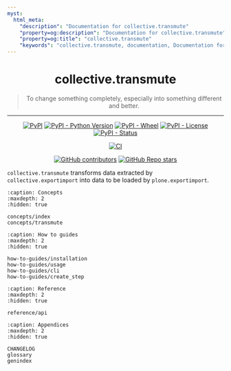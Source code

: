 ```yaml
---
myst:
  html_meta:
    "description": "Documentation for collective.transmute"
    "property=og:description": "Documentation for collective.transmute"
    "property=og:title": "collective.transmute"
    "keywords": "collective.transmute, documentation, Documentation for collective.transmute"
---
```


<h1 align="center">collective.transmute</h1>

<blockquote align="center">To change something completely, especially into something different and better.</blockquote>

<hr/>

<div align="center">

[![PyPI](https://img.shields.io/pypi/v/collective.transmute)](https://pypi.org/project/collective.transmute/)
[![PyPI - Python Version](https://img.shields.io/pypi/pyversions/collective.transmute)](https://pypi.org/project/collective.transmute/)
[![PyPI - Wheel](https://img.shields.io/pypi/wheel/collective.transmute)](https://pypi.org/project/collective.transmute/)
[![PyPI - License](https://img.shields.io/pypi/l/collective.transmute)](https://pypi.org/project/collective.transmute/)
[![PyPI - Status](https://img.shields.io/pypi/status/collective.transmute)](https://pypi.org/project/collective.transmute/)


[![CI](https://github.com/collective/collective.transmute/actions/workflows/main.yml/badge.svg)](https://github.com/collective/collective.transmute/actions/workflows/main.yml)

[![GitHub contributors](https://img.shields.io/github/contributors/collective/collective.transmute)](https://github.com/collective/collective.transmute)
[![GitHub Repo stars](https://img.shields.io/github/stars/collective/collective.transmute?style=social)](https://github.com/collective/collective.transmute)

</div>



`collective.transmute` transforms data extracted by `collective.exportimport` into data to be loaded by `plone.exportimport`.


```{toctree}
:caption: Concepts
:maxdepth: 2
:hidden: true

concepts/index
concepts/transmute
```

```{toctree}
:caption: How to guides
:maxdepth: 2
:hidden: true

how-to-guides/installation
how-to-guides/usage
how-to-guides/cli
how-to-guides/create_step
```

```{toctree}
:caption: Reference
:maxdepth: 2
:hidden: true

reference/api
```

```{toctree}
:caption: Appendices
:maxdepth: 2
:hidden: true

CHANGELOG
glossary
genindex
```
